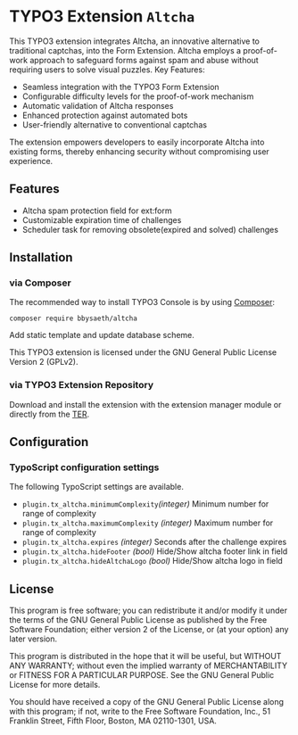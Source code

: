 # TYPO3 Extension ``Altcha``

This TYPO3 extension integrates Altcha, an innovative alternative to traditional captchas, into the Form Extension. Altcha employs a proof-of-work approach to safeguard forms against spam and abuse without requiring users to solve visual puzzles.
Key Features:

* Seamless integration with the TYPO3 Form Extension
* Configurable difficulty levels for the proof-of-work mechanism
* Automatic validation of Altcha responses
* Enhanced protection against automated bots
* User-friendly alternative to conventional captchas

The extension empowers developers to easily incorporate Altcha into existing forms, thereby enhancing security without compromising user experience.

## Features

* Altcha spam protection field for ext:form
* Customizable expiration time of challenges
* Scheduler task for removing obsolete(expired and solved) challenges

## Installation

### via Composer

The recommended way to install TYPO3 Console is by using [Composer](https://getcomposer.org):

    composer require bbysaeth/altcha

Add static template and update database scheme.

This TYPO3 extension is licensed under the GNU General Public License Version 2 (GPLv2).

### via TYPO3 Extension Repository

Download and install the extension with the extension manager module or directly from the
[TER](https://extensions.typo3.org/extension/altcha/).

## Configuration
### TypoScript configuration settings
The following TypoScript settings are available.

* `plugin.tx_altcha.minimumComplexity`*(integer)* Minimum number for range of complexity
* `plugin.tx_altcha.maximumComplexity` *(integer)* Maximum number for range of complexity
* `plugin.tx_altcha.expires` *(integer)* Seconds after the challenge expires
* `plugin.tx_altcha.hideFooter` *(bool)* Hide/Show altcha footer link in field
* `plugin.tx_altcha.hideAltchaLogo` *(bool)* Hide/Show altcha logo in field

## License

This program is free software; you can redistribute it and/or modify it under the terms of the GNU General Public License as published by the Free Software Foundation; either version 2 of the License, or (at your option) any later version.

This program is distributed in the hope that it will be useful, but WITHOUT ANY WARRANTY; without even the implied warranty of MERCHANTABILITY or FITNESS FOR A PARTICULAR PURPOSE. See the GNU General Public License for more details.

You should have received a copy of the GNU General Public License along with this program; if not, write to the Free Software Foundation, Inc., 51 Franklin Street, Fifth Floor, Boston, MA 02110-1301, USA.
